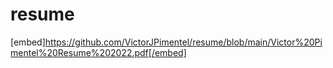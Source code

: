 # resume
[embed]https://github.com/VictorJPimentel/resume/blob/main/Victor%20Pimentel%20Resume%202022.pdf[/embed]
